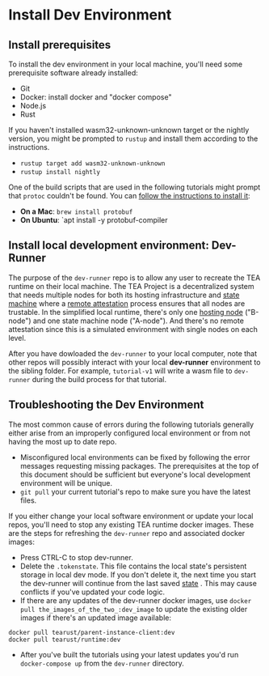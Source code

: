 # Install Dev Environment

## Install prerequisites
To install the dev environment in your local machine, you'll need some prerequisite software already installed:

- Git
- Docker: install docker and "docker compose"
- Node.js
- Rust

If you haven't installed wasm32-unknown-unknown target or the nightly version, you might be prompted to `rustup` and install them according to the instructions.

- `rustup target add wasm32-unknown-unknown`
- `rustup install nightly`

One of the build scripts that are used in the following tutorials might prompt that `protoc` couldn't be found. You can [follow the instructions to install it](https://grpc.io/docs/protoc-installation/#install-using-a-package-manager):

- **On a Mac**: `brew install protobuf`
- **On Ubuntu**: `apt install -y protobuf-compiler

## Install local development environment: Dev-Runner

The purpose of the `dev-runner` repo is to allow any user to recreate the TEA runtime on their local machine. The TEA Project is a decentralized system that needs multiple nodes for both its hosting infrastructure and [state machine](../z_glossary/state_machine.md) where a [remote attestation](../z_glossary/remote_attestation.md) process ensures that all nodes are trustable. In the simplified local runtime, there's only one [hosting node](../z_glossary/hosting_cml.md) ("B-node") and one state machine node ("A-node"). And there's no remote attestation since this is a simulated environment with single nodes on each level.

After you have dowloaded the `dev-runner` to your local computer, note that other repos will possibly interact with your local **dev-runner** environment to the sibling folder. For example, `tutorial-v1` will write a wasm file to `dev-runner` during the build process for that tutorial. 

## Troubleshooting the Dev Environment

The most common cause of errors during the following tutorials generally either arise from an improperly configured local environment or from not having the most up to date repo.

- Misconfigured local environments can be fixed by following the error messages requesting missing packages. The prerequisites at the top of this document should be sufficient but everyone's local development environment will be unique.
- `git pull` your current tutorial's repo to make sure you have the latest files.

If you either change your local software environment or update your local repos, you'll need to stop any existing TEA runtime docker images.  These are the steps for refreshing the `dev-runner` repo and associated docker images:

- Press CTRL-C to stop dev-runner.
- Delete the `.tokenstate`. This file contains the local state's persistent storage in local dev mode. If you don't delete it, the next time you start the dev-runner will continue from the last saved [state](../z_glossary/state.md) . This may cause conflicts if you've updated your code logic.
- If there are any updates of the dev-runner docker images, use `docker pull the_images_of_the_two_:dev_image` to update the existing older images  if there's an updated image available:
```
docker pull tearust/parent-instance-client:dev
docker pull tearust/runtime:dev
```
- After you've built the tutorials using your latest updates you'd run `docker-compose up` from the `dev-runner` directory.